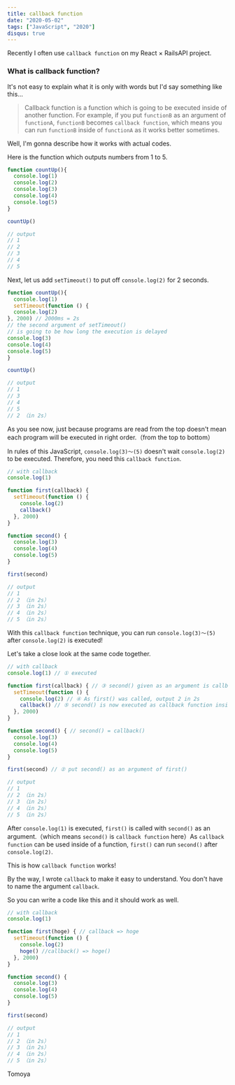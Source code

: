 ```yaml
---
title: callback function
date: "2020-05-02"
tags: ["JavaScript", "2020"]
disqus: true
---
```



Recently I often use `callback function` on my React × RailsAPI project.  

### What is callback function?
It's not easy to explain what it is only with words but I'd say something like this...

> Callback function is a function which is going to be executed inside of another function. For example, if you put `functionB` as an argument of `functionA`, `functionB` becomes `callback function`, which means you can run `functionB` inside of `functionA` as it works better sometimes.

Well, I'm gonna describe how it works with actual codes.

Here is the function which outputs numbers from 1 to 5.

```js
function countUp(){
  console.log(1)
  console.log(2)
  console.log(3)
  console.log(4)
  console.log(5)
}

countUp()

// output
// 1
// 2
// 3
// 4
// 5

```

Next, let us add `setTimeout()` to put off `console.log(2)` for 2 seconds.

```js
function countUp(){
  console.log(1)
  setTimeout(function () {
  console.log(2)
}, 2000) // 2000ms = 2s
// the second argument of setTimeout()
// is going to be how long the execution is delayed
console.log(3)
console.log(4)
console.log(5)
}

countUp()

// output
// 1
// 3
// 4
// 5
// 2 （in 2s）

```

As you see now, just because programs are read from the top doesn't mean each program will be executed in right order.（from the top to bottom）

In rules of this JavaScript, `console.log(3)〜(5)` doesn't wait `console.log(2)` to be executed. Therefore, you need this `callback function`.


```js
// with callback
console.log(1)

function first(callback) {
  setTimeout(function () {
    console.log(2)
    callback()
  }, 2000)
}

function second() {
  console.log(3)
  console.log(4)
  console.log(5)
}

first(second)

// output
// 1
// 2 （in 2s）
// 3 （in 2s）
// 4 （in 2s）
// 5 （in 2s）
```

With this `callback function` technique, you can run `console.log(3)〜(5)` after `console.log(2)` is executed!

Let's take a close look at the same code together.

```js
// with callback
console.log(1) // ① executed 

function first(callback) { // ③ second() given as an argument is callback function now
  setTimeout(function () {
    console.log(2) // ④ As first() was called, output 2 in 2s
    callback() // ⑤ second() is now executed as callback function inside of first()
  }, 2000)
}

function second() { // second() = callback()
  console.log(3)
  console.log(4)
  console.log(5)
}

first(second) // ② put second() as an argument of first() 

// output
// 1
// 2 （in 2s）
// 3 （in 2s）
// 4 （in 2s）
// 5 （in 2s）
```

After `console.log(1)` is executed, `first()` is called with `second()` as an argument.（which means `second()` is `callback function` here）As `callback function` can be used inside of a function, `first()` can run `second()` after `console.log(2)`.

This is how `callback function` works!

By the way, I wrote `callback` to make it easy to understand. You don't have to name the argument `callback`.

So you can write a code like this and it should work as well.


```js
// with callback
console.log(1)

function first(hoge) { // callback => hoge
  setTimeout(function () {
    console.log(2)
    hoge() //callback() => hoge()
  }, 2000)
}

function second() {
  console.log(3)
  console.log(4)
  console.log(5)
}

first(second)

// output
// 1
// 2 （in 2s）
// 3 （in 2s）
// 4 （in 2s）
// 5 （in 2s）
```

Tomoya